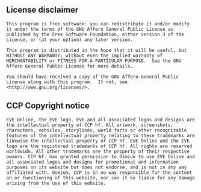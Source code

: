 ## License disclaimer

`This program is free software: you can redistribute it and/or modify
it under the terms of the GNU Affero General Public License as
published by the Free Software Foundation, either version 3 of the
License, or (at your option) any later version.`

`This program is distributed in the hope that it will be useful, but
WITHOUT ANY WARRANTY; without even the implied warranty of
MERCHANTABILITY or FITNESS FOR A PARTICULAR PURPOSE.  See the GNU
Affero General Public License for more details.`

`You should have received a copy of the GNU Affero General Public
License along with this program.  If not, see
<http://www.gnu.org/licenses/>.`


## CCP Copyright notice

`EVE Online, the EVE logo, EVE and all associated logos and designs are
the intellectual property of CCP hf. All artwork, screenshots,
characters, vehicles, storylines, world facts or other recognizable
features of the intellectual property relating to these trademarks are
likewise the intellectual property of CCP hf. EVE Online and the EVE
logo are the registered trademarks of CCP hf. All rights are reserved
worldwide. All other trademarks are the property of their respective
owners. CCP hf. has granted permission to Osmium to use EVE Online and
all associated logos and designs for promotional and information
purposes on its website but does not endorse, and is not in any way
affiliated with, Osmium. CCP is in no way responsible for the content
on or functioning of this website, nor can it be liable for any damage
arising from the use of this website.`
